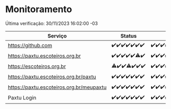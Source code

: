 # Monitoramento

Última verificação: 30/11/2023 16:02:00 -03

|Serviço|Status|Últimas 24h|
|---|---|---|
|https://github.com|<span title="2023-11-23: OK=24">✔️</span><span title="2023-11-24: OK=24">✔️</span><span title="2023-11-25: OK=24">✔️</span><span title="2023-11-26: OK=24">✔️</span><span title="2023-11-27: OK=24">✔️</span><span title="2023-11-28: OK=24">✔️</span><span title="2023-11-29: OK=19">✔️</span>|<span title="29/11/2023 16:03:00 -03 : 200">✔️</span><span title="29/11/2023 17:06:00 -03 : 200">✔️</span><span title="29/11/2023 18:04:00 -03 : 200">✔️</span><span title="29/11/2023 19:05:00 -03 : 200">✔️</span><span title="29/11/2023 20:06:00 -03 : 200">✔️</span><span title="29/11/2023 21:31:00 -03 : 200">✔️</span><span title="29/11/2023 22:46:00 -03 : 200">✔️</span><span title="29/11/2023 23:20:00 -03 : 200">✔️</span><span title="30/11/2023 00:06:00 -03 : 200">✔️</span><span title="30/11/2023 01:07:00 -03 : 200">✔️</span><span title="30/11/2023 02:06:00 -03 : 200">✔️</span><span title="30/11/2023 03:08:00 -03 : 200">✔️</span><span title="30/11/2023 04:06:00 -03 : 200">✔️</span><span title="30/11/2023 05:08:00 -03 : 200">✔️</span><span title="30/11/2023 06:06:00 -03 : 200">✔️</span><span title="30/11/2023 07:06:00 -03 : 200">✔️</span><span title="30/11/2023 08:04:00 -03 : 200">✔️</span><span title="30/11/2023 09:11:00 -03 : 200">✔️</span><span title="30/11/2023 10:09:00 -03 : 200">✔️</span><span title="30/11/2023 11:05:00 -03 : 200">✔️</span><span title="30/11/2023 12:05:00 -03 : 200">✔️</span><span title="30/11/2023 13:08:00 -03 : 200">✔️</span><span title="30/11/2023 14:06:00 -03 : 200">✔️</span><span title="30/11/2023 15:08:00 -03 : 200">✔️</span><span title="30/11/2023 16:02:00 -03 : 200">✔️</span>|
|https://paxtu.escoteiros.org.br|<span title="2023-11-23: OK=24">✔️</span><span title="2023-11-24: OK=24">✔️</span><span title="2023-11-25: OK=24">✔️</span><span title="2023-11-26: OK=24">✔️</span><span title="2023-11-27: OK=24">✔️</span><span title="2023-11-28: OK=23, Falhas=1">⚠️</span><span title="2023-11-29: OK=19">✔️</span>|<span title="29/11/2023 16:03:00 -03 : 200">✔️</span><span title="29/11/2023 17:06:00 -03 : 200">✔️</span><span title="29/11/2023 18:04:00 -03 : 200">✔️</span><span title="29/11/2023 19:05:00 -03 : 200">✔️</span><span title="29/11/2023 20:06:00 -03 : 200">✔️</span><span title="29/11/2023 21:31:00 -03 : 200">✔️</span><span title="29/11/2023 22:46:00 -03 : 200">✔️</span><span title="29/11/2023 23:20:00 -03 : 200">✔️</span><span title="30/11/2023 00:06:00 -03 : 200">✔️</span><span title="30/11/2023 01:07:00 -03 : 200">✔️</span><span title="30/11/2023 02:06:00 -03 : 200">✔️</span><span title="30/11/2023 03:08:00 -03 : 200">✔️</span><span title="30/11/2023 04:06:00 -03 : 200">✔️</span><span title="30/11/2023 05:08:00 -03 : 200">✔️</span><span title="30/11/2023 06:06:00 -03 : 200">✔️</span><span title="30/11/2023 07:06:00 -03 : 200">✔️</span><span title="30/11/2023 08:04:00 -03 : 200">✔️</span><span title="30/11/2023 09:11:00 -03 : 200">✔️</span><span title="30/11/2023 10:09:00 -03 : 200">✔️</span><span title="30/11/2023 11:05:00 -03 : 200">✔️</span><span title="30/11/2023 12:05:00 -03 : 200">✔️</span><span title="30/11/2023 13:08:00 -03 : 200">✔️</span><span title="30/11/2023 14:06:00 -03 : 200">✔️</span><span title="30/11/2023 15:08:00 -03 : 200">✔️</span><span title="30/11/2023 16:02:00 -03 : 200">✔️</span>|
|https://escoteiros.org.br|<span title="2023-11-23: OK=23, Falhas=1">⚠️</span><span title="2023-11-24: OK=24">✔️</span><span title="2023-11-25: OK=24">✔️</span><span title="2023-11-26: OK=23, Falhas=1">⚠️</span><span title="2023-11-27: OK=24">✔️</span><span title="2023-11-28: OK=24">✔️</span><span title="2023-11-29: OK=19">✔️</span>|<span title="29/11/2023 16:03:00 -03 : 200">✔️</span><span title="29/11/2023 17:06:00 -03 : 200">✔️</span><span title="29/11/2023 18:04:00 -03 : 200">✔️</span><span title="29/11/2023 19:05:00 -03 : 200">✔️</span><span title="29/11/2023 20:06:00 -03 : 200">✔️</span><span title="29/11/2023 21:31:00 -03 : 200">✔️</span><span title="29/11/2023 22:46:00 -03 : 200">✔️</span><span title="29/11/2023 23:20:00 -03 : 200">✔️</span><span title="30/11/2023 00:06:00 -03 : 200">✔️</span><span title="30/11/2023 01:07:00 -03 : 200">✔️</span><span title="30/11/2023 02:06:00 -03 : 200">✔️</span><span title="30/11/2023 03:08:00 -03 : 200">✔️</span><span title="30/11/2023 04:06:00 -03 : 200">✔️</span><span title="30/11/2023 05:08:00 -03 : 200">✔️</span><span title="30/11/2023 06:06:00 -03 : 200">✔️</span><span title="30/11/2023 07:06:00 -03 : 200">✔️</span><span title="30/11/2023 08:04:00 -03 : 200">✔️</span><span title="30/11/2023 09:11:00 -03 : 200">✔️</span><span title="30/11/2023 10:09:00 -03 : 200">✔️</span><span title="30/11/2023 11:05:00 -03 : 200">✔️</span><span title="30/11/2023 12:05:00 -03 : 200">✔️</span><span title="30/11/2023 13:08:00 -03 : 200">✔️</span><span title="30/11/2023 14:06:00 -03 : 200">✔️</span><span title="30/11/2023 15:08:00 -03 : 200">✔️</span><span title="30/11/2023 16:02:00 -03 : 200">✔️</span>|
|https://paxtu.escoteiros.org.br/paxtu|<span title="2023-11-23: OK=24">✔️</span><span title="2023-11-24: OK=24">✔️</span><span title="2023-11-25: OK=24">✔️</span><span title="2023-11-26: OK=24">✔️</span><span title="2023-11-27: OK=24">✔️</span><span title="2023-11-28: OK=24">✔️</span><span title="2023-11-29: OK=19">✔️</span>|<span title="29/11/2023 16:03:00 -03 : 200">✔️</span><span title="29/11/2023 17:06:00 -03 : 200">✔️</span><span title="29/11/2023 18:04:00 -03 : 200">✔️</span><span title="29/11/2023 19:05:00 -03 : 200">✔️</span><span title="29/11/2023 20:06:00 -03 : 200">✔️</span><span title="29/11/2023 21:31:00 -03 : 200">✔️</span><span title="29/11/2023 22:46:00 -03 : 200">✔️</span><span title="29/11/2023 23:20:00 -03 : 200">✔️</span><span title="30/11/2023 00:06:00 -03 : 200">✔️</span><span title="30/11/2023 01:07:00 -03 : 200">✔️</span><span title="30/11/2023 02:06:00 -03 : 200">✔️</span><span title="30/11/2023 03:08:00 -03 : 200">✔️</span><span title="30/11/2023 04:06:00 -03 : 200">✔️</span><span title="30/11/2023 05:08:00 -03 : 200">✔️</span><span title="30/11/2023 06:06:00 -03 : 200">✔️</span><span title="30/11/2023 07:06:00 -03 : 200">✔️</span><span title="30/11/2023 08:04:00 -03 : 200">✔️</span><span title="30/11/2023 09:11:00 -03 : 200">✔️</span><span title="30/11/2023 10:09:00 -03 : 200">✔️</span><span title="30/11/2023 11:05:00 -03 : 200">✔️</span><span title="30/11/2023 12:05:00 -03 : 200">✔️</span><span title="30/11/2023 13:08:00 -03 : 200">✔️</span><span title="30/11/2023 14:06:00 -03 : 200">✔️</span><span title="30/11/2023 15:08:00 -03 : 200">✔️</span><span title="30/11/2023 16:02:00 -03 : 200">✔️</span>|
|https://paxtu.escoteiros.org.br/meupaxtu|<span title="2023-11-23: OK=24">✔️</span><span title="2023-11-24: OK=24">✔️</span><span title="2023-11-25: OK=24">✔️</span><span title="2023-11-26: OK=24">✔️</span><span title="2023-11-27: OK=24">✔️</span><span title="2023-11-28: OK=24">✔️</span><span title="2023-11-29: OK=19">✔️</span>|<span title="29/11/2023 16:03:00 -03 : 200">✔️</span><span title="29/11/2023 17:06:00 -03 : 200">✔️</span><span title="29/11/2023 18:04:00 -03 : 200">✔️</span><span title="29/11/2023 19:05:00 -03 : 200">✔️</span><span title="29/11/2023 20:06:00 -03 : 200">✔️</span><span title="29/11/2023 21:31:00 -03 : 200">✔️</span><span title="29/11/2023 22:46:00 -03 : 200">✔️</span><span title="29/11/2023 23:20:00 -03 : 200">✔️</span><span title="30/11/2023 00:06:00 -03 : 200">✔️</span><span title="30/11/2023 01:07:00 -03 : 200">✔️</span><span title="30/11/2023 02:06:00 -03 : 200">✔️</span><span title="30/11/2023 03:08:00 -03 : 200">✔️</span><span title="30/11/2023 04:06:00 -03 : 200">✔️</span><span title="30/11/2023 05:08:00 -03 : 200">✔️</span><span title="30/11/2023 06:06:00 -03 : 200">✔️</span><span title="30/11/2023 07:06:00 -03 : 200">✔️</span><span title="30/11/2023 08:04:00 -03 : 200">✔️</span><span title="30/11/2023 09:11:00 -03 : 200">✔️</span><span title="30/11/2023 10:09:00 -03 : 200">✔️</span><span title="30/11/2023 11:05:00 -03 : 200">✔️</span><span title="30/11/2023 12:05:00 -03 : 200">✔️</span><span title="30/11/2023 13:08:00 -03 : 200">✔️</span><span title="30/11/2023 14:06:00 -03 : 200">✔️</span><span title="30/11/2023 15:08:00 -03 : 200">✔️</span><span title="30/11/2023 16:02:00 -03 : 200">✔️</span>|
|Paxtu Login|<span title="2023-11-23: OK=24">✔️</span><span title="2023-11-24: OK=24">✔️</span><span title="2023-11-25: OK=24">✔️</span><span title="2023-11-26: OK=24">✔️</span><span title="2023-11-27: OK=24">✔️</span><span title="2023-11-28: OK=24">✔️</span><span title="2023-11-29: OK=19">✔️</span>|<span title="29/11/2023 16:03:00 -03 : 200">✔️</span><span title="29/11/2023 17:06:00 -03 : 200">✔️</span><span title="29/11/2023 18:04:00 -03 : 200">✔️</span><span title="29/11/2023 19:05:00 -03 : 200">✔️</span><span title="29/11/2023 20:06:00 -03 : 200">✔️</span><span title="29/11/2023 21:31:00 -03 : 200">✔️</span><span title="29/11/2023 22:46:00 -03 : 200">✔️</span><span title="29/11/2023 23:20:00 -03 : 200">✔️</span><span title="30/11/2023 00:06:00 -03 : 200">✔️</span><span title="30/11/2023 01:07:00 -03 : 200">✔️</span><span title="30/11/2023 02:06:00 -03 : 200">✔️</span><span title="30/11/2023 03:08:00 -03 : 200">✔️</span><span title="30/11/2023 04:06:00 -03 : 200">✔️</span><span title="30/11/2023 05:08:00 -03 : 200">✔️</span><span title="30/11/2023 06:06:00 -03 : 200">✔️</span><span title="30/11/2023 07:06:00 -03 : 200">✔️</span><span title="30/11/2023 08:04:00 -03 : 200">✔️</span><span title="30/11/2023 09:11:00 -03 : 200">✔️</span><span title="30/11/2023 10:09:00 -03 : 200">✔️</span><span title="30/11/2023 11:05:00 -03 : 200">✔️</span><span title="30/11/2023 12:05:00 -03 : 200">✔️</span><span title="30/11/2023 13:08:00 -03 : 200">✔️</span><span title="30/11/2023 14:06:00 -03 : 200">✔️</span><span title="30/11/2023 15:08:00 -03 : 200">✔️</span><span title="30/11/2023 16:02:00 -03 : 200">✔️</span>|
